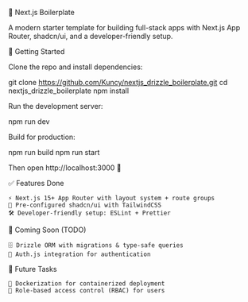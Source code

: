 🚀 Next.js Boilerplate

A modern starter template for building full-stack apps with Next.js App Router, shadcn/ui, and a developer-friendly setup.

🚀 Getting Started

Clone the repo and install dependencies:

git clone https://github.com/Kuncy/nextjs_drizzle_boilerplate.git
cd nextjs_drizzle_boilerplate
npm install

Run the development server:

npm run dev

Build for production:

npm run build
npm run start

Then open http://localhost:3000
🚀

✅ Features Done

    ⚡ Next.js 15+ App Router with layout system + route groups
    🎨 Pre-configured shadcn/ui with TailwindCSS
    🛠️ Developer-friendly setup: ESLint + Prettier

🚧 Coming Soon (TODO)

    🗄️ Drizzle ORM with migrations & type-safe queries
    🔑 Auth.js integration for authentication

🔮 Future Tasks

    🐳 Dockerization for containerized deployment
    👥 Role-based access control (RBAC) for users
